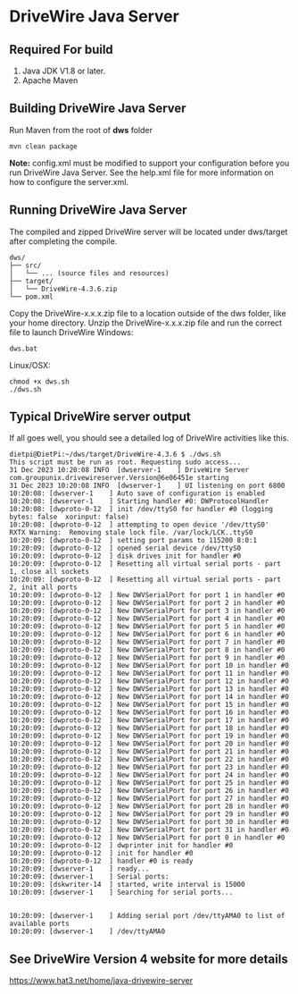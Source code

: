 # DriveWire Java Server
## Required For build
 1. Java JDK V1.8 or later. 
 2. Apache Maven

##  Building DriveWire Java Server
Run Maven from the root of **dws** folder

    mvn clean package

**Note:** config.xml must be modified to support your configuration before you run DriveWire Java Server.  See the help.xml file for more information on how to configure the server.xml.
## Running DriveWire Java Server
The compiled and zipped DriveWire server will be located under dws/target after completing the compile.
```
dws/
├── src/
│   └── ... (source files and resources)
├── target/
│   └── DriveWire-4.3.6.zip
└── pom.xml
```
Copy the DriveWire-x.x.x.zip file to a location outside of the dws folder, like your home directory.
Unzip the DriveWire-x.x.x.zip file and run the correct file to launch DriveWire
Windows:

    dws.bat

Linux/OSX: 

    chmod +x dws.sh
    ./dws.sh

## Typical DriveWire server output
If all goes well, you should see a detailed log of DriveWire activities like this.
```
dietpi@DietPi:~/dws/target/DriveWire-4.3.6 $ ./dws.sh 
This script must be run as root. Requesting sudo access...
31 Dec 2023 10:20:08 INFO  [dwserver-1    ] DriveWire Server com.groupunix.drivewireserver.Version@6e06451e starting
31 Dec 2023 10:20:08 INFO  [dwserver-1    ] UI listening on port 6800
10:20:08: [dwserver-1    ] Auto save of configuration is enabled
10:20:08: [dwserver-1    ] Starting handler #0: DWProtocolHandler
10:20:08: [dwproto-0-12  ] init /dev/ttyS0 for handler #0 (logging bytes: false  xorinput: false)
10:20:08: [dwproto-0-12  ] attempting to open device '/dev/ttyS0'
RXTX Warning:  Removing stale lock file. /var/lock/LCK..ttyS0
10:20:09: [dwproto-0-12  ] setting port params to 115200 8:0:1
10:20:09: [dwproto-0-12  ] opened serial device /dev/ttyS0
10:20:09: [dwproto-0-12  ] disk drives init for handler #0
10:20:09: [dwproto-0-12  ] Resetting all virtual serial ports - part 1, close all sockets
10:20:09: [dwproto-0-12  ] Resetting all virtual serial ports - part 2, init all ports
10:20:09: [dwproto-0-12  ] New DWVSerialPort for port 1 in handler #0
10:20:09: [dwproto-0-12  ] New DWVSerialPort for port 2 in handler #0
10:20:09: [dwproto-0-12  ] New DWVSerialPort for port 3 in handler #0
10:20:09: [dwproto-0-12  ] New DWVSerialPort for port 4 in handler #0
10:20:09: [dwproto-0-12  ] New DWVSerialPort for port 5 in handler #0
10:20:09: [dwproto-0-12  ] New DWVSerialPort for port 6 in handler #0
10:20:09: [dwproto-0-12  ] New DWVSerialPort for port 7 in handler #0
10:20:09: [dwproto-0-12  ] New DWVSerialPort for port 8 in handler #0
10:20:09: [dwproto-0-12  ] New DWVSerialPort for port 9 in handler #0
10:20:09: [dwproto-0-12  ] New DWVSerialPort for port 10 in handler #0
10:20:09: [dwproto-0-12  ] New DWVSerialPort for port 11 in handler #0
10:20:09: [dwproto-0-12  ] New DWVSerialPort for port 12 in handler #0
10:20:09: [dwproto-0-12  ] New DWVSerialPort for port 13 in handler #0
10:20:09: [dwproto-0-12  ] New DWVSerialPort for port 14 in handler #0
10:20:09: [dwproto-0-12  ] New DWVSerialPort for port 15 in handler #0
10:20:09: [dwproto-0-12  ] New DWVSerialPort for port 16 in handler #0
10:20:09: [dwproto-0-12  ] New DWVSerialPort for port 17 in handler #0
10:20:09: [dwproto-0-12  ] New DWVSerialPort for port 18 in handler #0
10:20:09: [dwproto-0-12  ] New DWVSerialPort for port 19 in handler #0
10:20:09: [dwproto-0-12  ] New DWVSerialPort for port 20 in handler #0
10:20:09: [dwproto-0-12  ] New DWVSerialPort for port 21 in handler #0
10:20:09: [dwproto-0-12  ] New DWVSerialPort for port 22 in handler #0
10:20:09: [dwproto-0-12  ] New DWVSerialPort for port 23 in handler #0
10:20:09: [dwproto-0-12  ] New DWVSerialPort for port 24 in handler #0
10:20:09: [dwproto-0-12  ] New DWVSerialPort for port 25 in handler #0
10:20:09: [dwproto-0-12  ] New DWVSerialPort for port 26 in handler #0
10:20:09: [dwproto-0-12  ] New DWVSerialPort for port 27 in handler #0
10:20:09: [dwproto-0-12  ] New DWVSerialPort for port 28 in handler #0
10:20:09: [dwproto-0-12  ] New DWVSerialPort for port 29 in handler #0
10:20:09: [dwproto-0-12  ] New DWVSerialPort for port 30 in handler #0
10:20:09: [dwproto-0-12  ] New DWVSerialPort for port 31 in handler #0
10:20:09: [dwproto-0-12  ] New DWVSerialPort for port 0 in handler #0
10:20:09: [dwproto-0-12  ] dwprinter init for handler #0
10:20:09: [dwproto-0-12  ] init for handler #0
10:20:09: [dwproto-0-12  ] handler #0 is ready
10:20:09: [dwserver-1    ] ready...
10:20:09: [dwserver-1    ] Serial ports:
10:20:09: [dskwriter-14  ] started, write interval is 15000
10:20:09: [dwserver-1    ] Searching for serial ports...


10:20:09: [dwserver-1    ] Adding serial port /dev/ttyAMA0 to list of available ports
10:20:09: [dwserver-1    ] /dev/ttyAMA0
```
## See DriveWire Version 4 website for more details
https://www.hat3.net/home/java-drivewire-server
